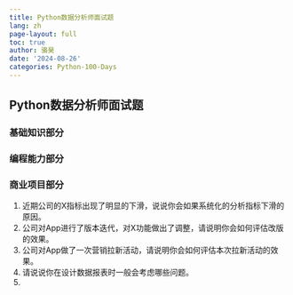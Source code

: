 ```yaml
---
title: Python数据分析师面试题
lang: zh
page-layout: full
toc: true
author: 骆昊
date: '2024-08-26'
categories: Python-100-Days
---
```


## Python数据分析师面试题

### 基础知识部分



### 编程能力部分



### 商业项目部分

1. 近期公司的X指标出现了明显的下滑，说说你会如果系统化的分析指标下滑的原因。
2. 公司对App进行了版本迭代，对X功能做出了调整，请说明你会如何评估改版的效果。
3. 公司对App做了一次营销拉新活动，请说明你会如何评估本次拉新活动的效果。
4. 请说说你在设计数据报表时一般会考虑哪些问题。
5. 